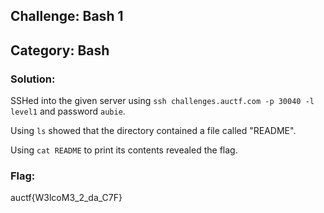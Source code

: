## Challenge: Bash 1
## Category: Bash

### Solution:
SSHed into the given server using `ssh challenges.auctf.com -p 30040 -l level1` and password `aubie`.

Using `ls` showed that the directory contained a file called "README".

Using `cat README` to print its contents revealed the flag.

### Flag:
auctf{W3lcoM3_2_da_C7F}

